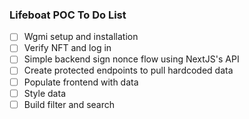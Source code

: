 ### Lifeboat POC To Do List

- [ ] Wgmi setup and installation
- [ ] Verify NFT and log in
- [ ] Simple backend sign nonce flow using NextJS's API 
- [ ] Create protected endpoints to pull hardcoded data
- [ ] Populate frontend with data
- [ ] Style data
- [ ] Build filter and search 